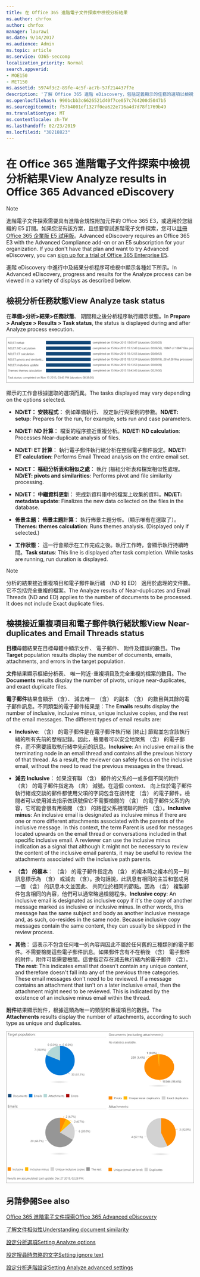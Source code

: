 ```yaml
---
title: 在 Office 365 進階電子文件探索中檢視分析結果
ms.author: chrfox
author: chrfox
manager: laurawi
ms.date: 9/14/2017
ms.audience: Admin
ms.topic: article
ms.service: O365-seccomp
localization_priority: Normal
search.appverid:
- MOE150
- MET150
ms.assetid: 5974f3c2-89fe-4c5f-ac7b-57f214437f7e
description: '了解 Office 365 進階 eDiscovery，包括定義顯示的任務的選項以檢視分析程序的結果的位置。  '
ms.openlocfilehash: 990bcbb3c6626521d40f7ce057c764200d5047b5
ms.sourcegitcommit: f57b4001ef1327f0ea622e716a4d7d78f1769b49
ms.translationtype: MT
ms.contentlocale: zh-TW
ms.lasthandoff: 02/23/2019
ms.locfileid: "30218823"
---
```

# <a name="view-analyze-results-in-office-365-advanced-ediscovery"></a><span data-ttu-id="87790-103">在 Office 365 進階電子文件探索中檢視分析結果</span><span class="sxs-lookup"><span data-stu-id="87790-103">View Analyze results in Office 365 Advanced eDiscovery</span></span>

> [!NOTE]
> <span data-ttu-id="87790-p101">進階電子文件探索需要具有進階合規性附加元件的 Office 365 E3，或適用於您組織的 E5 訂閱。如果您沒有該方案，且想要嘗試進階電子文件探索，您可以[註冊 Office 365 企業版 E5 試用版](https://go.microsoft.com/fwlink/p/?LinkID=698279)。</span><span class="sxs-lookup"><span data-stu-id="87790-p101">Advanced eDiscovery requires an Office 365 E3 with the Advanced Compliance add-on or an E5 subscription for your organization. If you don't have that plan and want to try Advanced eDiscovery, you can [sign up for a trial of Office 365 Enterprise E5](https://go.microsoft.com/fwlink/p/?LinkID=698279).</span></span> 
  
<span data-ttu-id="87790-106">進階 eDiscovery 中進行中及結果分析程序可檢視中顯示各種如下所示。</span><span class="sxs-lookup"><span data-stu-id="87790-106">In Advanced eDiscovery, progress and results for the Analyze process can be viewed in a variety of displays as described below.</span></span>
  
## <a name="view-analyze-task-status"></a><span data-ttu-id="87790-107">檢視分析任務狀態</span><span class="sxs-lookup"><span data-stu-id="87790-107">View Analyze task status</span></span>

<span data-ttu-id="87790-108">在**準備\>分析\>結果\>任務狀態**、 期間和之後分析程序執行顯示狀態。</span><span class="sxs-lookup"><span data-stu-id="87790-108">In **Prepare \> Analyze \> Results \> Task status**, the status is displayed during and after Analyze process execution.</span></span> 
  
![分析工作狀態](media/d0372978-ce08-4f4e-a1fc-aa918ae44364.png)
  
<span data-ttu-id="87790-110">顯示的工作會根據選取的選項而異。</span><span class="sxs-lookup"><span data-stu-id="87790-110">The tasks displayed may vary depending on the options selected.</span></span> 
  
- <span data-ttu-id="87790-111">**ND/ET： 安裝程式**： 例如準備執行、 設定執行與案例的參數。</span><span class="sxs-lookup"><span data-stu-id="87790-111">**ND/ET: setup**: Prepares for the run, for example, sets run and case parameters.</span></span>
    
- <span data-ttu-id="87790-112">**ND/ET: ND 計算**： 檔案的程序接近重複分析。</span><span class="sxs-lookup"><span data-stu-id="87790-112">**ND/ET: ND calculation**: Processes Near-duplicate analysis of files.</span></span>
    
- <span data-ttu-id="87790-113">**ND/ET: ET 計算**： 執行電子郵件執行緒分析在整個電子郵件設定。</span><span class="sxs-lookup"><span data-stu-id="87790-113">**ND/ET: ET calculation**: Performs Email Thread analysis on the entire email set.</span></span>
    
- <span data-ttu-id="87790-114">**ND/ET： 樞紐分析表和相似之處**： 執行 [樞紐分析表和檔案相似性處理。</span><span class="sxs-lookup"><span data-stu-id="87790-114">**ND/ET: pivots and similarities**: Performs pivot and file similarity processing.</span></span>
    
- <span data-ttu-id="87790-115">**ND/ET： 中繼資料更新**： 完成新資料庫中的檔案上收集的資料。</span><span class="sxs-lookup"><span data-stu-id="87790-115">**ND/ET: metadata update**: Finalizes the new data collected on the files in the database.</span></span>
    
- <span data-ttu-id="87790-p102">**佈景主題： 佈景主題計算**： 執行佈景主題分析。（顯示唯有在選取了）。</span><span class="sxs-lookup"><span data-stu-id="87790-p102">**Themes: themes calculation**: Runs themes analysis. (Displayed only if selected.)</span></span>
    
- <span data-ttu-id="87790-p103">**工作狀態**： 這一行會顯示在工作完成之後。執行工作時，會顯示執行持續時間。</span><span class="sxs-lookup"><span data-stu-id="87790-p103">**Task status**: This line is displayed after task completion. While tasks are running, run duration is displayed.</span></span>
    
> [!NOTE]
> <span data-ttu-id="87790-p104">分析的結果接近重複項目和電子郵件執行緒 （ND 和 ED） 適用於處理的文件數。它不包括完全重複的檔案。</span><span class="sxs-lookup"><span data-stu-id="87790-p104">The Analyze results of Near-duplicates and Email Threads (ND and ED) applies to the number of documents to be processed. It does not include Exact duplicate files.</span></span> 
  
## <a name="view-near-duplicates-and-email-threads-status"></a><span data-ttu-id="87790-122">檢視接近重複項目和電子郵件執行緒狀態</span><span class="sxs-lookup"><span data-stu-id="87790-122">View Near-duplicates and Email Threads status</span></span>

<span data-ttu-id="87790-123">**目標**母體結果在目標母體中顯示文件、 電子郵件、 附件及錯誤的數目。</span><span class="sxs-lookup"><span data-stu-id="87790-123">The **Target** population results display the number of documents, emails, attachments, and errors in the target population.</span></span> 
  
<span data-ttu-id="87790-124">**文件**結果顯示樞紐分析表、 唯一附近-重複項目及完全重複的檔案的數目。</span><span class="sxs-lookup"><span data-stu-id="87790-124">The **Documents** results display the number of pivots, unique near-duplicates, and exact duplicate files.</span></span> 
  
<span data-ttu-id="87790-p105">**電子郵件**結果會顯示 （含）、 減去唯一 （含） 的副本 （含） 的數目與其餘的電子郵件訊息。不同類型的電子郵件結果是：</span><span class="sxs-lookup"><span data-stu-id="87790-p105">The **Emails** results display the number of inclusive, inclusive minus, unique inclusive copies, and the rest of the email messages. The different types of email results are:</span></span> 
  
- <span data-ttu-id="87790-p106">**Inclusive**: （含） 的電子郵件是在電子郵件執行緒 [終止] 節點並包含該執行緒的所有先前的歷程記錄。因此，檢閱者可以安全地聚焦 （含） 的電子郵件，而不需要讀取執行緒中先前的訊息。</span><span class="sxs-lookup"><span data-stu-id="87790-p106">**Inclusive**: An inclusive email is the terminating node in an email thread and contains all the previous history of that thread. As a result, the reviewer can safely focus on the inclusive email, without the need to read the previous messages in the thread.</span></span> 
    
- <span data-ttu-id="87790-p107">**減去 Inclusive**： 如果沒有聯 （含） 郵件的父系的一或多個不同的附件 （含） 的電子郵件指定為 （含） 減號。在這個 context、 向上位於電子郵件執行緒或交談的郵件都使用父項的字詞包含在該特定 （含） 的電子郵件。檢閱者可以使用減去指示做訊號但它不需要檢閱的 （含） 的電子郵件父系的內容，它可能會很有用檢閱 （含） 的路徑父系相關聯的附件 （含）。</span><span class="sxs-lookup"><span data-stu-id="87790-p107">**Inclusive minus**: An inclusive email is designated as inclusive minus if there are one or more different attachments associated with the parents of the inclusive message. In this context, the term Parent is used for messages located upwards on the email thread or conversations included in that specific inclusive email. A reviewer can use the inclusive minus indication as a signal that although it might not be necessary to review the content of the inclusive email parents, it may be useful to review the attachments associated with the inclusive path parents.</span></span> 
    
- <span data-ttu-id="87790-p108">**（含） 的複本**： （含） 的電子郵件指定為 （含） 的複本時之複本的另一則訊息標示為 （含） 或減去 （含）。換句話說，此訊息有相同的主旨和當成另一個 （含） 的訊息本文並因此、 共同位於相同的節點。因為 （含） 複製郵件包含相同的內容，他們可以通常略過檢閱程序。</span><span class="sxs-lookup"><span data-stu-id="87790-p108">**Inclusive copy**: An inclusive email is designated as inclusive copy if it's the copy of another message marked as inclusive or inclusive minus. In other words, this message has the same subject and body as another inclusive message and, as such, co-resides in the same node. Because inclusive copy messages contain the same content, they can usually be skipped in the review process.</span></span> 
    
- <span data-ttu-id="87790-p109">**其他**： 這表示不包含任何唯一的內容與因此不屬於任何舊的三種類別的電子郵件。不需要檢閱這些電子郵件訊息。如果郵件含有不在稍後 （含） 電子郵件的附件，附件可能需要檢閱。這會指定存在減去執行緒內的電子郵件 （含）。</span><span class="sxs-lookup"><span data-stu-id="87790-p109">**The rest**: This indicates email that doesn't contain any unique content, and therefore doesn't fall into any of the previous three categories. These email messages don't need to be reviewed. If a message contains an attachment that isn't on a later inclusive email, then the attachment might need to be reviewed. This is indicated by the existence of an inclusive minus email within the thread.</span></span>
    
<span data-ttu-id="87790-139">**附件**結果顯示附件，根據這類為唯一的類型和重複項目的數目。</span><span class="sxs-lookup"><span data-stu-id="87790-139">The **Attachments** results display the number of attachments, according to such type as unique and duplicates.</span></span> 
  
![近似重複項目和電子郵件執行緒](media/54491303-0ee3-4739-b42e-d1ee486842fd.png)
  
## <a name="see-also"></a><span data-ttu-id="87790-141">另請參閱</span><span class="sxs-lookup"><span data-stu-id="87790-141">See also</span></span>

[<span data-ttu-id="87790-142">Office 365 進階電子文件探索</span><span class="sxs-lookup"><span data-stu-id="87790-142">Office 365 Advanced eDiscovery</span></span>](office-365-advanced-ediscovery.md)
  
[<span data-ttu-id="87790-143">了解文件相似性</span><span class="sxs-lookup"><span data-stu-id="87790-143">Understanding document similarity</span></span>](understand-document-similarity-in-advanced-ediscovery.md)
  
[<span data-ttu-id="87790-144">設定分析選項</span><span class="sxs-lookup"><span data-stu-id="87790-144">Setting Analyze options</span></span>](set-analyze-options-in-advanced-ediscovery.md)
  
[<span data-ttu-id="87790-145">設定搜尋時忽略的文字</span><span class="sxs-lookup"><span data-stu-id="87790-145">Setting ignore text</span></span>](set-ignore-text-in-advanced-ediscovery.md)
  
[<span data-ttu-id="87790-146">設定分析進階設定</span><span class="sxs-lookup"><span data-stu-id="87790-146">Setting Analyze advanced settings</span></span>](view-analyze-results-in-advanced-ediscovery.md)

